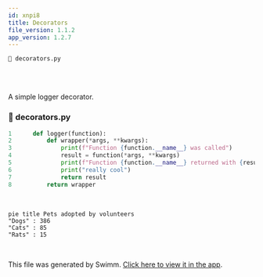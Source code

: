 ```yaml
---
id: xnpi8
title: Decorators
file_version: 1.1.2
app_version: 1.2.7
---
```


`📄 decorators.py`

<br/>

<br/>

A simple logger decorator.
<!-- NOTE-swimm-snippet: the lines below link your snippet to Swimm -->
### 📄 decorators.py
```python
1      def logger(function):
2          def wrapper(*args, **kwargs):
3              print(f"Function {function.__name__} was called")
4              result = function(*args, **kwargs)
5              print(f"Function {function.__name__} returned with {result}")
6              print("really cool")
7              return result
8          return wrapper
```

<br/>

<!--MERMAID {width:100}-->
```mermaid
pie title Pets adopted by volunteers
"Dogs" : 386
"Cats" : 85
"Rats" : 15
```
<!--MCONTENT {content: "pie title Pets adopted by volunteers<br/>\n\"Dogs\" : 386<br/>\n\"Cats\" : 85<br/>\n\"Rats\" : 15<br/>"} --->

<br/>

This file was generated by Swimm. [Click here to view it in the app](https://app.swimm.io/repos/Z2l0aHViJTNBJTNBZGVjb3JhdG9ycy1zd2ltbSUzQSUzQXNvbGF0dGlsYQ==/docs/xnpi8).
